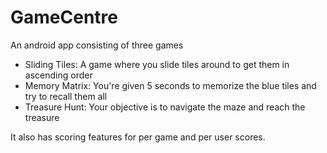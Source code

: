 # GameCentre
An android app consisting of three games
- Sliding Tiles: A game where you slide tiles around to get them in ascending order
- Memory Matrix: You're given 5 seconds to memorize the blue tiles and try to recall them all
- Treasure Hunt: Your objective is to navigate the maze and reach the treasure

It also has scoring features for per game and per user scores.
